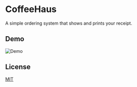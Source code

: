 
# CoffeeHaus

A simple ordering system that shows and prints your receipt. 


## Demo

![Demo](https://i.imgur.com/d7xBvE3.png)


## License

[MIT](https://choosealicense.com/licenses/mit/)

